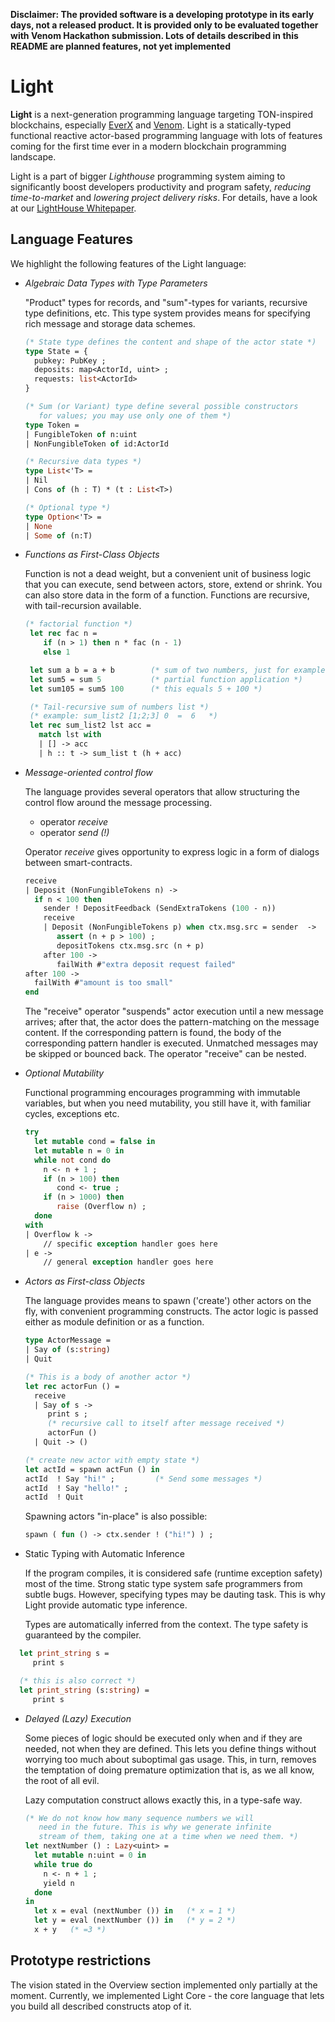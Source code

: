 **Disclaimer: The provided software  is a developing prototype in its
early days, not a released product.  It is provided only to be
evaluated together with  Venom Hackathon submission.   Lots of  details
described in this README are planned features, not yet implemented**


# Light

**Light**   is  a   next-generation  programming   language  targeting
TON-inspired blockchains, especially [EverX]() and [Venom](). Light is
a   statically-typed  functional   reactive  actor-based   programming
language with  lots of features  coming for the  first time ever  in a
modern blockchain programming landscape.

Light  is a  part of  bigger _Lighthouse_  programming system  aiming to
significantly boost developers productivity and program safety,
_reducing time-to-market_ and _lowering project delivery risks_.
For details, have a look at our [LightHouse Whitepaper](https://docs.google.com/document/d/1v5oPb1T8g-Vd-OBStiSlsjDg3VuqJCJdq3loqoc8KoY/edit#).

## Language Features

We highlight the following features of the Light language:

* *Algebraic Data Types with Type Parameters*

  "Product" types for records,  and "sum"-types for variants, recursive
  type  definitions,   etc.  This  type  system   provides  means  for
  specifying rich message and storage data schemes.

  ```OCaml
  (* State type defines the content and shape of the actor state *)
  type State = {
    pubkey: PubKey ;
    deposits: map<ActorId, uint> ;
    requests: list<ActorId>
  }

  (* Sum (or Variant) type define several possible constructors
     for values; you may use only one of them *)
  type Token =
  | FungibleToken of n:uint
  | NonFungibleToken of id:ActorId

  (* Recursive data types *)
  type List<'T> =
  | Nil
  | Cons of (h : T) * (t : List<T>)

  (* Optional type *)
  type Option<'T> =
  | None
  | Some of (n:T)
  ```

* *Functions as First-Class Objects*

  Function is not a dead weight, but a convenient unit of business logic
  that you  can execute,  send between actors, store,  extend or  shrink. You  can also
  store data  in the form of  a function. Functions are  recursive, with
  tail-recursion available.

  ```OCaml
  (* factorial function *)
   let rec fac n =
      if (n > 1) then n * fac (n - 1)
      else 1

   let sum a b = a + b        (* sum of two numbers, just for example *)
   let sum5 = sum 5           (* partial function application *)
   let sum105 = sum5 100      (* this equals 5 + 100 *)

   (* Tail-recursive sum of numbers list *)
   (* example: sum_list2 [1;2;3] 0  =  6   *)
   let rec sum_list2 lst acc =
     match lst with
     | [] -> acc
     | h :: t -> sum_list t (h + acc)
  ```

* *Message-oriented control flow*

  The language  provides several operators that  allow structuring the
  control flow around the message processing.
  - operator *receive*
  - operator *send (!)*

  Operator *receive* gives opportunity to express logic in a form of dialogs
  between smart-contracts.

  ```OCaml
  receive
  | Deposit (NonFungibleTokens n) ->
    if n < 100 then
      sender ! DepositFeedback (SendExtraTokens (100 - n))
      receive
      | Deposit (NonFungibleTokens p) when ctx.msg.src = sender  ->
         assert (n + p > 100) ;
         depositTokens ctx.msg.src (n + p)
      after 100 ->
         failWith #"extra deposit request failed"
  after 100 ->
    failWith #"amount is too small"
  end
  ```

  The "receive" operator "suspends" actor  execution until a new message
  arrives;  after  that, the  actor  does  the pattern-matching  on  the
  message content.  If the corresponding  pattern is found, the  body of
  the corresponding pattern handler  is executed. Unmatched messages may
  be skipped or bounced back. The operator "receive" can be nested.

* *Optional Mutability*

  Functional   programming  encourages   programming  with   immutable
  variables, but  when you  need mutability, you  still have  it, with
  familiar cycles, exceptions etc.

  ```OCaml
  try
    let mutable cond = false in
    let mutable n = 0 in
    while not cond do
      n <- n + 1 ;
      if (n > 100) then
         cond <- true ;
      if (n > 1000) then
         raise (Overflow n) ;
    done
  with
  | Overflow k ->
      // specific exception handler goes here
  | e ->
      // general exception handler goes here
  ```

* *Actors as First-class Objects*

   The language provides means to spawn ('create') other actors on the
   fly,  with convenient  programming constructs.  The actor  logic is
   passed either as module definition or as a function.

   ```OCaml
   type ActorMessage =
   | Say of (s:string)
   | Quit

   (* This is a body of another actor *)
   let rec actorFun () =
     receive
     | Say of s ->
        print s ;
        (* recursive call to itself after message received *)
        actorFun ()
     | Quit -> ()

   (* create new actor with empty state *)
   let actId = spawn actFun () in
   actId  ! Say "hi!" ;         (* Send some messages *)
   actId  ! Say "hello!" ;
   actId  ! Quit

   ```

   Spawning actors "in-place" is also possible:
   ```OCaml
   spawn ( fun () -> ctx.sender ! ("hi!") ) ;
   ```


* Static Typing with Automatic Inference

  If the program compiles, it is considered safe (runtime exception safety)
  most of the time. Strong static type system safe programmers from subtle bugs.
  However, specifying types may be dauting task. This is why Light provide
  automatic type inference.

  Types are automatically  inferred from the context.  The type safety
  is guaranteed by the compiler.

```OCaml
  let print_string s =
     print s

  (* this is also correct *)
  let print_string (s:string) =
     print s
```

* *Delayed (Lazy) Execution*

  Some pieces  of logic should be  executed only when and  if they are
  needed,  not when  they are  defined.  This  lets you  define things
  without worrying too much about suboptimal gas usage. This, in turn,
  removes the temptation  of doing premature optimization  that is, as
  we all know, the root of all evil.

  Lazy computation construct allows exactly this, in a type-safe way.

  ```OCaml
  (* We do not know how many sequence numbers we will
     need in the future. This is why we generate infinite
     stream of them, taking one at a time when we need them. *)
  let nextNumber () : Lazy<uint> =
    let mutable n:uint = 0 in
    while true do
      n <- n + 1 ;
      yield n
    done
  in
    let x = eval (nextNumber ()) in   (* x = 1 *)
    let y = eval (nextNumber ()) in   (* y = 2 *)
    x + y   (* =3 *)
  ```

## Prototype restrictions

The vision stated  in the Overview section  implemented only partially
at  the moment.   Currently,  we  implemented Light  Core  - the  core
language that lets you build all described constructs atop of it.

